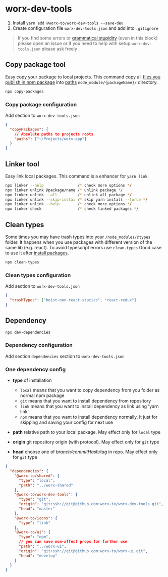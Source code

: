 # worx-dev-tools

1. Install `yarn add @worx-to/worx-dev-tools --save-dev`
2. Create configuration file `worx-dev-tools.json` and add into `.gitignore`

> If you find some errors or [grammatical stupidity](https://i.kym-cdn.com/entries/icons/facebook/000/001/639/grammarnazi.jpg) (even in this block) please open an issue
> or if you need to help with setup `worx-dev-tools.json` please ask freely

## Copy package tool

Easy copy your package to local projects. This command copy all [files you publish in npm package](https://docs.npmjs.com/cli/v7/commands/npm-publish#files-included-in-package) into
[paths](#copy-package-configuration) `node_module/{packageName}/` directory.

```bash
npx copy-packages
```

### Copy package configuration

Add section to `worx-dev-tools.json`

```json
{
  "copyPackages": {
    // Absolute paths to projects roots
    "paths": ["~/Projects/worx-app"]
  }
}
```

## Linker tool

Easy link local packages. This command is a enhancer for `yarn link`.

```bash
npx linker --help               /* check more options */
npx linker unlink @package/name /* unlink package */
npx linker unlink --all         /* unlink all package */
npx linker unlink --skip-instal /* skip yarn install --force */
npx linker unlink --help        /* check more options */
npx linker check                /* check linked packages */
```

## Clean types

Some times you may have trash types into your `/node_modules/@types` folder. It happens when
you use packages with different version of the same lib (e.g. react). To avoid typescript errors use `clean-types`
Good case to use it after [install packages](https://docs.npmjs.com/cli/v7/using-npm/scripts#pre--post-scripts).

```bash
npx clean-types
```

### Clean types configuration

Add section to `worx-dev-tools.json`

```json
{
  "trashTypes": ["hoist-non-react-statics", "react-redux"]
}
```

## Dependency

```bash
npx dev-dependencies
```

### Dependency configuration

Add section `dependencies` section to `worx-dev-tools.json`

### One dependency config

- **type** of installation

  - `local` means that you want to copy dependency from you folder as normal npm package
  - `git` means that you want to install dependency from repository
  - `link` means that you want to install dependency as link using 'yarn link'
  - `npm` means that you want to install dependency normally. It just for skipping and saving your config for next use

- **path** relative path to your local package. May effect only for `local` type
- **origin** git repository origin (with protocol). May effect only for `git` type
- **head** choose one of _branch/commitHash/tag_ in repo. May effect only for `git` type

```json
{
  "dependencies": {
    "@worx-to/shared": {
      "type": "local",
      "path": "../worx-shared"
    },
    "@worx-to/worx-dev-tools": {
      "type": "git",
      "origin": "git+ssh://git@github.com:worx-to/worx-dev-tools.git",
      "head": "master"
    },
    "@worx-to/icons": {
      "type": "link"
    },
    "@worx-to/ui": {
      "type": "npm",
      // you can save non-affect props for further use
      "path": "../worx-ui",
      "origin": "git+ssh://git@github.com:worx-to/worx-ui.git",
      "head": "develop"
    }
  }
}
```
